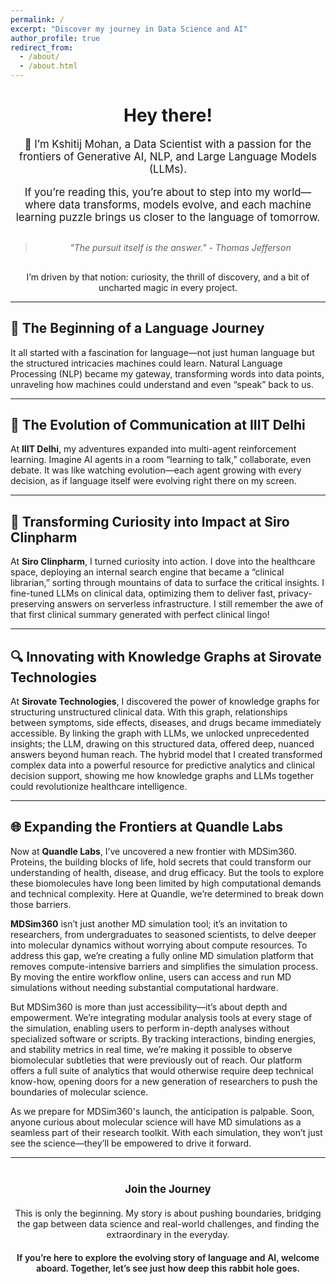 ```yaml
---
permalink: /
excerpt: "Discover my journey in Data Science and AI"
author_profile: true
redirect_from: 
  - /about/
  - /about.html
---
```


<div style="text-align: center;">
  <h1>Hey there!</h1>
</div>

<div style="font-size: 1.2em; text-align: center; margin-bottom: 20px;">
  <p>👋 I’m Kshitij Mohan, a Data Scientist with a passion for the frontiers of Generative AI, NLP, and Large Language Models (LLMs).</p>
  <p>If you’re reading this, you’re about to step into my world—where data transforms, models evolve, and each machine learning puzzle brings us closer to the language of tomorrow.</p>
</div>

<div style="text-align: center; font-style: italic; margin: 30px 0;">
  <blockquote>"The pursuit itself is the answer." - Thomas Jefferson</blockquote>
</div>

<p style="text-align: center;">I’m driven by that notion: curiosity, the thrill of discovery, and a bit of uncharted magic in every project.</p>

---

## 🌱 The Beginning of a Language Journey

It all started with a fascination for language—not just human language but the structured intricacies machines could learn. Natural Language Processing (NLP) became my gateway, transforming words into data points, unraveling how machines could understand and even “speak” back to us.

---

## 🧠 The Evolution of Communication at IIIT Delhi

At **IIIT Delhi**, my adventures expanded into multi-agent reinforcement learning. Imagine AI agents in a room “learning to talk,” collaborate, even debate. It was like watching evolution—each agent growing with every decision, as if language itself were evolving right there on my screen.

---

## 🏥 Transforming Curiosity into Impact at Siro Clinpharm

At **Siro Clinpharm**, I turned curiosity into action. I dove into the healthcare space, deploying an internal search engine that became a “clinical librarian,” sorting through mountains of data to surface the critical insights. I fine-tuned LLMs on clinical data, optimizing them to deliver fast, privacy-preserving answers on serverless infrastructure. I still remember the awe of that first clinical summary generated with perfect clinical lingo!

---

## 🔍 Innovating with Knowledge Graphs at Sirovate Technologies

At **Sirovate Technologies**, I discovered the power of knowledge graphs for structuring unstructured clinical data. With this graph, relationships between symptoms, side effects, diseases, and drugs became immediately accessible. By linking the graph with LLMs, we unlocked unprecedented insights; the LLM, drawing on this structured data, offered deep, nuanced answers beyond human reach. The hybrid model that I created transformed complex data into a powerful resource for predictive analytics and clinical decision support, showing me how knowledge graphs and LLMs together could revolutionize healthcare intelligence.

---

## 🌐 Expanding the Frontiers at Quandle Labs

Now at **Quandle Labs**, I’ve uncovered a new frontier with MDSim360. Proteins, the building blocks of life, hold secrets that could transform our understanding of health, disease, and drug efficacy. But the tools to explore these biomolecules have long been limited by high computational demands and technical complexity. Here at Quandle, we’re determined to break down those barriers.

**MDSim360** isn’t just another MD simulation tool; it’s an invitation to researchers, from undergraduates to seasoned scientists, to delve deeper into molecular dynamics without worrying about compute resources. To address this gap, we’re creating a fully online MD simulation platform that removes compute-intensive barriers and simplifies the simulation process. By moving the entire workflow online, users can access and run MD simulations without needing substantial computational hardware.

But MDSim360 is more than just accessibility—it’s about depth and empowerment. We’re integrating modular analysis tools at every stage of the simulation, enabling users to perform in-depth analyses without specialized software or scripts. By tracking interactions, binding energies, and stability metrics in real time, we’re making it possible to observe biomolecular subtleties that were previously out of reach. Our platform offers a full suite of analytics that would otherwise require deep technical know-how, opening doors for a new generation of researchers to push the boundaries of molecular science.

As we prepare for MDSim360's launch, the anticipation is palpable. Soon, anyone curious about molecular science will have MD simulations as a seamless part of their research toolkit. With each simulation, they won’t just see the science—they’ll be empowered to drive it forward.

---

<div style="text-align: center; font-size: 1.2em; font-weight: bold; margin-top: 40px;">
  Join the Journey
</div>

<p style="text-align: center; margin: 20px 0;">
  This is only the beginning. My story is about pushing boundaries, bridging the gap between data science and real-world challenges, and finding the extraordinary in the everyday.
</p>

<p style="text-align: center; font-weight: 600;">
  If you’re here to explore the evolving story of language and AI, welcome aboard. Together, let’s see just how deep this rabbit hole goes.
</p>
